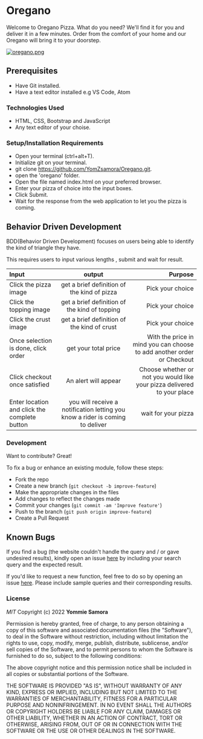 # Oregano
Welcome to Oregano Pizza. What do you need? We'll find it for you and deliver it in a few minutes. Order from the comfort of your home and our Oregano will bring it to your doorstep.


[![oregano.png](https://i.postimg.cc/T3Z1ryWp/oregano.png)](https://postimg.cc/Hr9Tmkzg)


## Prerequisites
- Have Git installed.
- Have a text editor installed e.g VS Code, Atom

### Technologies Used
- HTML, CSS, Bootstrap and JavaScript
- Any text editor of your choise.

### Setup/Installation Requirements
-   Open your terminal (ctrl+alt+T).
-   Initialize git on your terminal.
-   git clone <https://github.com/YomZsamora/Oregano.git>.
-   open the 'oregano' folder.
-   Open the file named index.html on your preferred browser.
-   Enter your pizza of choice into the input boxes.
-   Click Submit.
-   Wait for the response from the web application to let you the pizza is coming.

## Behavior Driven Development
BDD(Behavior Driven Development) focuses on users being able to identify the kind of triangle they have.

This requires users to input various lengths , submit and wait for result.

| Input                                         |                                     output                                    |                                                                 Purpose |
| :-------------------------------------------- | :---------------------------------------------------------------------------: | ----------------------------------------------------------------------: |
| Click the pizza image                         |                  get a brief definition of the kind of pizza                  |                                                        Pick your choice |
| Click the topping image                       |                 get a brief definition of the kind of topping                 |                                                        Pick your choice |
| Click the crust image                         |                  get a brief definition of the kind of crust                  |                                                        Pick your choice |
| Once selection is done, click order           |                              get your total price                             |  With the price in mind you can choose to add another order or Checkout |
| Click checkout once satisfied                 |                              An alert will appear                             | Choose whether or not you would like your pizza delivered to your place |
| Enter location  and click the complete button | you will receive a notification letting you know a rider is coming to deliver |                                                     wait for your pizza |


### Development

Want to contribute? Great!

To fix a bug or enhance an existing module, follow these steps:

- Fork the repo
- Create a new branch (`git checkout -b improve-feature`)
- Make the appropriate changes in the files
- Add changes to reflect the changes made
- Commit your changes (`git commit -am 'Improve feature'`)
- Push to the branch (`git push origin improve-feature`)
- Create a Pull Request 

## Known Bugs

If you find a bug (the website couldn't handle the query and / or gave undesired results), kindly open an issue [here](https://github.com/yomZsamora/Hero-Squad/issues/new) by including your search query and the expected result.

If you'd like to request a new function, feel free to do so by opening an issue [here](https://github.com/yomZsamora/Hero-Squad/issues/new). Please include sample queries and their corresponding results.

### License

*MIT*
Copyright (c) 2022 **Yommie Samora**

Permission is hereby granted, free of charge, to any person obtaining a copy of this software and associated documentation files (the "Software"), to deal in the Software without restriction, including without limitation the rights to use, copy, modify, merge, publish, distribute, sublicense, and/or sell copies of the Software, and to permit persons to whom the Software is furnished to do so, subject to the following conditions:

The above copyright notice and this permission notice shall be included in all copies or substantial portions of the Software.

THE SOFTWARE IS PROVIDED "AS IS", WITHOUT WARRANTY OF ANY KIND, EXPRESS OR IMPLIED, INCLUDING BUT NOT LIMITED TO THE WARRANTIES OF MERCHANTABILITY, FITNESS FOR A PARTICULAR PURPOSE AND NONINFRINGEMENT. IN NO EVENT SHALL THE AUTHORS OR COPYRIGHT HOLDERS BE LIABLE FOR ANY CLAIM, DAMAGES OR OTHER LIABILITY, WHETHER IN AN ACTION OF CONTRACT, TORT OR OTHERWISE, ARISING FROM, OUT OF OR IN CONNECTION WITH THE SOFTWARE OR THE USE OR OTHER DEALINGS IN THE SOFTWARE.